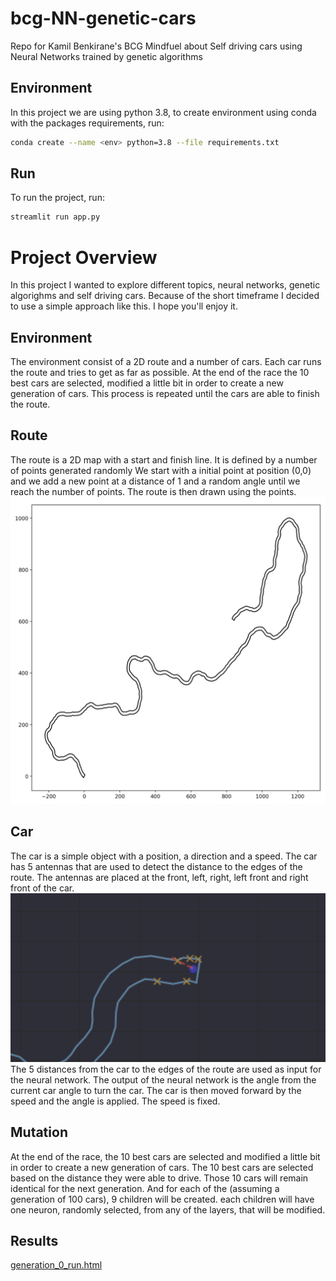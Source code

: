 # bcg-NN-genetic-cars
Repo for Kamil Benkirane's BCG Mindfuel about Self driving cars using Neural Networks trained by genetic algorithms

## Environment
In this project we are using python 3.8, to create environment using conda with the packages requirements, run:
```bash
conda create --name <env> python=3.8 --file requirements.txt
``` 

## Run
To run the project, run:
```bash
streamlit run app.py
```

# Project Overview
In this project I wanted to explore different topics, neural networks, genetic algorighms and self driving cars.
Because of the short timeframe I decided to use a simple approach like this.
I hope you'll enjoy it.

## Environment
The environment consist of a 2D route and a number of cars.
Each car runs the route and tries to get as far as possible.
At the end of the race the 10 best cars are selected, modified a little bit in order to create a new generation of cars.
This process is repeated until the cars are able to finish the route.

## Route
The route is a 2D map with a start and finish line.
It is defined by a number of points generated randomly
We start with a initial point at position (0,0) and we add a new point at a distance of 1 and a random angle until we reach the number of points.
The route is then drawn using the points.
![route.png](images/route.png)

## Car
The car is a simple object with a position, a direction and a speed.
The car has 5 antennas that are used to detect the distance to the edges of the route.
The antennas are placed at the front, left, right, left front and right front of the car.  
![car.png](images/car.png)
The 5 distances from the car to the edges of the route are used as input for the neural network.
The output of the neural network is the angle from the current car angle to turn the car.
The car is then moved forward by the speed and the angle is applied. 
The speed is fixed.

## Mutation
At the end of the race, the 10 best cars are selected and modified a little bit in order to create a new generation of cars.
The 10 best cars are selected based on the distance they were able to drive.
Those 10 cars will remain identical for the next generation.
And for each of the (assuming a generation of 100 cars), 9 children will be created.
each children will have one neuron, randomly selected, from any of the layers, that will be modified. 

## Results
[generation_0_run.html](images/generation_0_run.html)



